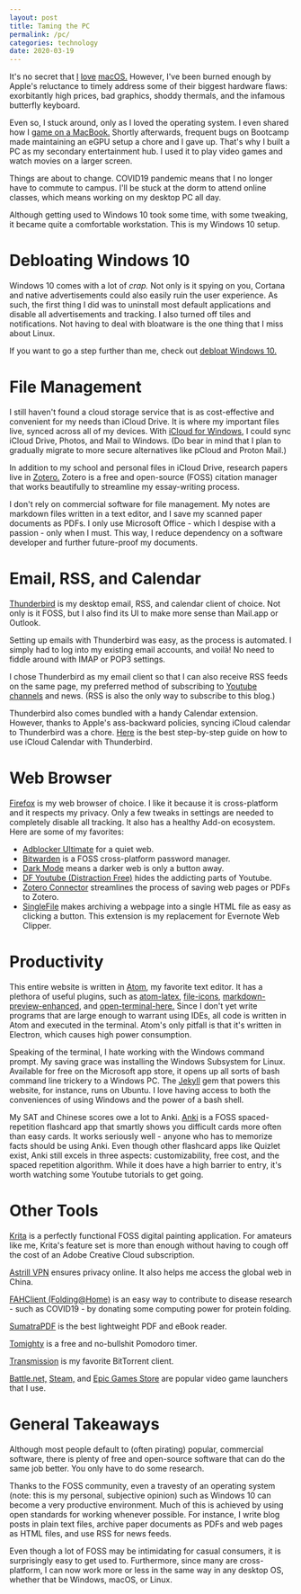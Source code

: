 ```yaml
---
layout: post
title: Taming the PC
permalink: /pc/
categories: technology
date: 2020-03-19
---
```

It's no secret that [I](/minimalist-gaming) [love](/catalina) [macOS.](/catalina) However, I've been burned enough by Apple's reluctance to timely address some of their biggest hardware flaws: exorbitantly high prices, bad graphics, shoddy thermals, and the infamous butterfly keyboard.

Even so, I stuck around, only as I loved the operating system. I even shared how I [game on a MacBook.](/minimalist-gaming) Shortly afterwards, frequent bugs on Bootcamp made maintaining an eGPU setup a chore and I gave up. That's why I built a PC as my secondary entertainment hub. I used it to play video games and watch movies on a larger screen.

Things are about to change. COVID19 pandemic means that I no longer have to commute to campus. I'll be stuck at the dorm to attend online classes, which means working on my desktop PC all day.

Although getting used to Windows 10 took some time, with some tweaking, it became quite a comfortable workstation. This is my Windows 10 setup.

# Debloating Windows 10

Windows 10 comes with a lot of *crap.* Not only is it spying on you, Cortana and native advertisements could also easily ruin the user experience. As such, the first thing I did was to uninstall most default applications and disable all advertisements and tracking. I also turned off tiles and notifications. Not having to deal with bloatware is the one thing that I miss about Linux.

If you want to go a step further than me, check out [debloat Windows 10.](https://github.com/W4RH4WK/Debloat-Windows-10)

# File Management

I still haven't found a cloud storage service that is as cost-effective and convenient for my needs than iCloud Drive. It is where my important files live, synced across all of my devices. With [iCloud for Windows](https://support.apple.com/en-us/HT204283), I could sync iCloud Drive, Photos, and Mail to Windows. (Do bear in mind that I plan to gradually migrate to more secure alternatives like pCloud and Proton Mail.)

In addition to my school and personal files in iCloud Drive, research papers live in [Zotero.](https://www.zotero.org/) Zotero is a free and open-source (FOSS) citation manager that works beautifully to streamline my essay-writing process.

I don't rely on commercial software for file management. My notes are markdown files written in a text editor, and I save my scanned paper documents as PDFs. I only use Microsoft Office - which I despise with a passion - only when I must. This way, I reduce dependency on a software developer and further future-proof my documents.

# Email, RSS, and Calendar

[Thunderbird](https://www.thunderbird.net/en-US/) is my desktop email, RSS, and calendar client of choice. Not only is it FOSS, but I also find its UI to make more sense than Mail.app or Outlook.

Setting up emails with Thunderbird was easy, as the process is automated. I simply had to log into my existing email accounts, and voilà! No need to fiddle around with IMAP or POP3 settings.

I chose Thunderbird as my email client so that I can also receive RSS feeds on the same page, my preferred method of subscribing to [Youtube channels](https://webapps.stackexchange.com/questions/111680/how-to-find-channel-rss-feed-on-youtube) and news. (RSS is also the only way to subscribe to this blog.)

Thunderbird also comes bundled with a handy Calendar extension. However, thanks to Apple's ass-backward policies, syncing iCloud calendar to Thunderbird was a chore. [Here](https://frightanic.com/apple-mac/thunderbird-icloud-calendar-sync/) is the best step-by-step guide on how to use iCloud Calendar with Thunderbird.

# Web Browser

[Firefox](https://www.mozilla.org/en-US/firefox/) is my web browser of choice. I like it because it is cross-platform and it respects my privacy. Only a few tweaks in settings are needed to completely disable all tracking. It also has a healthy Add-on ecosystem. Here are some of my favorites:

* [Adblocker Ultimate](https://addons.mozilla.org/en-US/firefox/addon/adblocker-ultimate/?src=search) for a quiet web.
* [Bitwarden](https://addons.mozilla.org/en-US/firefox/addon/bitwarden-password-manager/?src=search) is a FOSS cross-platform password manager.
* [Dark Mode](https://addons.mozilla.org/en-US/firefox/addon/darkmode/) means a darker web is only a button away.
* [DF Youtube (Distraction Free)](https://addons.mozilla.org/en-US/firefox/addon/df-youtube/) hides the addicting parts of Youtube.
* [Zotero Connector](https://www.zotero.org/download/connectors) streamlines the process of saving web pages or PDFs to Zotero.
* [SingleFile](https://addons.mozilla.org/en-US/firefox/addon/single-file/) makes archiving a webpage into a single HTML file as easy as clicking a button. This extension is my replacement for Evernote Web Clipper.

# Productivity

This entire website is written in [Atom](https://atom.io/), my favorite text editor. It has a plethora of useful plugins, such as [atom-latex](https://atom.io/packages/atom-latex), [file-icons](https://atom.io/packages/file-icons), [markdown-preview-enhanced](https://shd101wyy.github.io/markdown-preview-enhanced/#/), and [open-terminal-here.](https://atom.io/packages/open-terminal-here) Since I don't yet write programs that are large enough to warrant using IDEs, all code is written in Atom and executed in the terminal. Atom's only pitfall is that it's written in Electron, which causes high power consumption.

Speaking of the terminal, I hate working with the Windows command prompt. My saving grace was installing the Windows Subsystem for Linux. Available for free on the Microsoft app store, it opens up all sorts of bash command line trickery to a Windows PC. The [Jekyll](https://jekyllrb.com/) gem that powers this website, for instance, runs on Ubuntu. I love having access to both the conveniences of using Windows and the power of a bash shell.

My SAT and Chinese scores owe a lot to Anki. [Anki](https://apps.ankiweb.net/) is a FOSS spaced-repetition flashcard app that smartly shows you difficult cards more often than easy cards. It works seriously well - anyone who has to memorize facts should be using Anki. Even though other flashcard apps like Quizlet exist, Anki still excels in three aspects: customizability, free cost, and the spaced repetition algorithm. While it does have a high barrier to entry, it's worth watching some Youtube tutorials to get going.

# Other Tools

[Krita](https://krita.org/en/) is a perfectly functional FOSS digital painting application. For amateurs like me, Krita's feature set is more than enough without having to cough off the cost of an Adobe Creative Cloud subscription.

[Astrill VPN](https://www.astrill.com/) ensures privacy online. It also helps me access the global web in China.

[FAHClient (Folding@Home)](https://foldingathome.org/) is an easy way to contribute to disease research - such as COVID19 - by donating some computing power for protein folding.

[SumatraPDF](https://www.sumatrapdfreader.org/free-pdf-reader.html) is the best lightweight PDF and eBook reader.

[Tomighty](https://tomighty.github.io/) is a free and no-bullshit Pomodoro timer.

[Transmission](https://transmissionbt.com/) is my favorite BitTorrent client.

[Battle.net,](https://www.blizzard.com/en-us/apps/battle.net/desktop) [Steam,](https://store.steampowered.com/about/) and [Epic Games Store](https://www.epicgames.com/store/en-US/) are popular video game launchers that I use.

# General Takeaways

Although most people default to (often pirating) popular, commercial software, there is plenty of free and open-source software that can do the same job better. You only have to do some research.

Thanks to the FOSS community, even a travesty of an operating system (note: this is my personal, subjective opinion) such as Windows 10 can become a very productive environment. Much of this is achieved by using open standards for working whenever possible. For instance, I write blog posts in plain text files, archive paper documents as PDFs and web pages as HTML files, and use RSS for news feeds.

Even though a lot of FOSS may be intimidating for casual consumers, it is surprisingly easy to get used to. Furthermore, since many are cross-platform, I can now work more or less in the same way in any desktop OS, whether that be Windows, macOS, or Linux.
